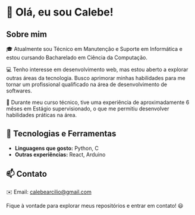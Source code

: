 # 👋 Olá, eu sou Calebe!

## Sobre mim
🎓 Atualmente sou Técnico em Manutenção e Suporte em Informática e estou cursando Bacharelado em Ciência da Computação. 

💻 Tenho interesse em desenvolvimento web, mas estou aberto a explorar outras áreas da tecnologia. Busco aprimorar minhas habilidades para me tornar um profissional qualificado na área de desenvolvimento de softwares.

🔧 Durante meu curso técnico, tive uma experiência de aproximadamente 6 mêses em Estágio supervisionado, o que me permitiu desenvolver habilidades práticas na área.

## 🚀 Tecnologias e Ferramentas
- **Linguagens que gosto:** Python, C
- **Outras experiências:** React, Arduino

## 📫 Contato
✉️ Email: [calebearcilio@gmail.com](mailto:calebearcilio@gmail.com)

Fique à vontade para explorar meus repositórios e entrar em contato! 😃
